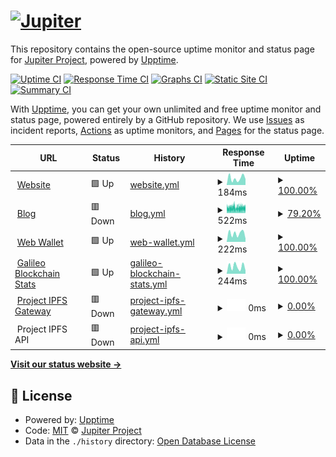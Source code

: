 # [![Jupiter](https://nodes.jup.io/img/brand/logo_letters.png)](https://jup.io)

This repository contains the open-source uptime monitor and status page for [Jupiter Project](https://jup.io), powered by [Upptime](https://github.com/upptime/upptime).

[![Uptime CI](https://github.com/jupiter-project/upptime/workflows/Uptime%20CI/badge.svg)](https://github.com/jupiter-project/upptime/actions?query=workflow%3A%22Uptime+CI%22)
[![Response Time CI](https://github.com/jupiter-project/upptime/workflows/Response%20Time%20CI/badge.svg)](https://github.com/jupiter-project/upptime/actions?query=workflow%3A%22Response+Time+CI%22)
[![Graphs CI](https://github.com/jupiter-project/upptime/workflows/Graphs%20CI/badge.svg)](https://github.com/jupiter-project/upptime/actions?query=workflow%3A%22Graphs+CI%22)
[![Static Site CI](https://github.com/jupiter-project/upptime/workflows/Static%20Site%20CI/badge.svg)](https://github.com/jupiter-project/upptime/actions?query=workflow%3A%22Static+Site+CI%22)
[![Summary CI](https://github.com/jupiter-project/upptime/workflows/Summary%20CI/badge.svg)](https://github.com/jupiter-project/upptime/actions?query=workflow%3A%22Summary+CI%22)

With [Upptime](https://upptime.js.org), you can get your own unlimited and free uptime monitor and status page, powered entirely by a GitHub repository. We use [Issues](https://github.com/jupiter-project/upptime/issues) as incident reports, [Actions](https://github.com/jupiter-project/upptime/actions) as uptime monitors, and [Pages](https://upptime.jup.io) for the status page.

<!--start: status pages-->
<!-- This summary is generated by Upptime (https://github.com/upptime/upptime) -->
<!-- Do not edit this manually, your changes will be overwritten -->
<!-- prettier-ignore -->
| URL | Status | History | Response Time | Uptime |
| --- | ------ | ------- | ------------- | ------ |
| <img alt="" src="https://icons.duckduckgo.com/ip3/jup.io.ico" height="13"> [Website](https://jup.io) | 🟩 Up | [website.yml](https://github.com/jupiter-project/upptime/commits/HEAD/history/website.yml) | <details><summary><img alt="Response time graph" src="./graphs/website/response-time-week.png" height="20"> 184ms</summary><br><a href="https://upptime.jup.io/history/website"><img alt="Response time 282" src="https://img.shields.io/endpoint?url=https%3A%2F%2Fraw.githubusercontent.com%2Fjupiter-project%2Fupptime%2FHEAD%2Fapi%2Fwebsite%2Fresponse-time.json"></a><br><a href="https://upptime.jup.io/history/website"><img alt="24-hour response time 162" src="https://img.shields.io/endpoint?url=https%3A%2F%2Fraw.githubusercontent.com%2Fjupiter-project%2Fupptime%2FHEAD%2Fapi%2Fwebsite%2Fresponse-time-day.json"></a><br><a href="https://upptime.jup.io/history/website"><img alt="7-day response time 184" src="https://img.shields.io/endpoint?url=https%3A%2F%2Fraw.githubusercontent.com%2Fjupiter-project%2Fupptime%2FHEAD%2Fapi%2Fwebsite%2Fresponse-time-week.json"></a><br><a href="https://upptime.jup.io/history/website"><img alt="30-day response time 212" src="https://img.shields.io/endpoint?url=https%3A%2F%2Fraw.githubusercontent.com%2Fjupiter-project%2Fupptime%2FHEAD%2Fapi%2Fwebsite%2Fresponse-time-month.json"></a><br><a href="https://upptime.jup.io/history/website"><img alt="1-year response time 231" src="https://img.shields.io/endpoint?url=https%3A%2F%2Fraw.githubusercontent.com%2Fjupiter-project%2Fupptime%2FHEAD%2Fapi%2Fwebsite%2Fresponse-time-year.json"></a></details> | <details><summary><a href="https://upptime.jup.io/history/website">100.00%</a></summary><a href="https://upptime.jup.io/history/website"><img alt="All-time uptime 99.60%" src="https://img.shields.io/endpoint?url=https%3A%2F%2Fraw.githubusercontent.com%2Fjupiter-project%2Fupptime%2FHEAD%2Fapi%2Fwebsite%2Fuptime.json"></a><br><a href="https://upptime.jup.io/history/website"><img alt="24-hour uptime 100.00%" src="https://img.shields.io/endpoint?url=https%3A%2F%2Fraw.githubusercontent.com%2Fjupiter-project%2Fupptime%2FHEAD%2Fapi%2Fwebsite%2Fuptime-day.json"></a><br><a href="https://upptime.jup.io/history/website"><img alt="7-day uptime 100.00%" src="https://img.shields.io/endpoint?url=https%3A%2F%2Fraw.githubusercontent.com%2Fjupiter-project%2Fupptime%2FHEAD%2Fapi%2Fwebsite%2Fuptime-week.json"></a><br><a href="https://upptime.jup.io/history/website"><img alt="30-day uptime 100.00%" src="https://img.shields.io/endpoint?url=https%3A%2F%2Fraw.githubusercontent.com%2Fjupiter-project%2Fupptime%2FHEAD%2Fapi%2Fwebsite%2Fuptime-month.json"></a><br><a href="https://upptime.jup.io/history/website"><img alt="1-year uptime 99.54%" src="https://img.shields.io/endpoint?url=https%3A%2F%2Fraw.githubusercontent.com%2Fjupiter-project%2Fupptime%2FHEAD%2Fapi%2Fwebsite%2Fuptime-year.json"></a></details>
| <img alt="" src="https://icons.duckduckgo.com/ip3/blog.jup.io.ico" height="13"> [Blog](https://blog.jup.io) | 🟥 Down | [blog.yml](https://github.com/jupiter-project/upptime/commits/HEAD/history/blog.yml) | <details><summary><img alt="Response time graph" src="./graphs/blog/response-time-week.png" height="20"> 522ms</summary><br><a href="https://upptime.jup.io/history/blog"><img alt="Response time 597" src="https://img.shields.io/endpoint?url=https%3A%2F%2Fraw.githubusercontent.com%2Fjupiter-project%2Fupptime%2FHEAD%2Fapi%2Fblog%2Fresponse-time.json"></a><br><a href="https://upptime.jup.io/history/blog"><img alt="24-hour response time 522" src="https://img.shields.io/endpoint?url=https%3A%2F%2Fraw.githubusercontent.com%2Fjupiter-project%2Fupptime%2FHEAD%2Fapi%2Fblog%2Fresponse-time-day.json"></a><br><a href="https://upptime.jup.io/history/blog"><img alt="7-day response time 522" src="https://img.shields.io/endpoint?url=https%3A%2F%2Fraw.githubusercontent.com%2Fjupiter-project%2Fupptime%2FHEAD%2Fapi%2Fblog%2Fresponse-time-week.json"></a><br><a href="https://upptime.jup.io/history/blog"><img alt="30-day response time 514" src="https://img.shields.io/endpoint?url=https%3A%2F%2Fraw.githubusercontent.com%2Fjupiter-project%2Fupptime%2FHEAD%2Fapi%2Fblog%2Fresponse-time-month.json"></a><br><a href="https://upptime.jup.io/history/blog"><img alt="1-year response time 574" src="https://img.shields.io/endpoint?url=https%3A%2F%2Fraw.githubusercontent.com%2Fjupiter-project%2Fupptime%2FHEAD%2Fapi%2Fblog%2Fresponse-time-year.json"></a></details> | <details><summary><a href="https://upptime.jup.io/history/blog">79.20%</a></summary><a href="https://upptime.jup.io/history/blog"><img alt="All-time uptime 99.45%" src="https://img.shields.io/endpoint?url=https%3A%2F%2Fraw.githubusercontent.com%2Fjupiter-project%2Fupptime%2FHEAD%2Fapi%2Fblog%2Fuptime.json"></a><br><a href="https://upptime.jup.io/history/blog"><img alt="24-hour uptime 94.57%" src="https://img.shields.io/endpoint?url=https%3A%2F%2Fraw.githubusercontent.com%2Fjupiter-project%2Fupptime%2FHEAD%2Fapi%2Fblog%2Fuptime-day.json"></a><br><a href="https://upptime.jup.io/history/blog"><img alt="7-day uptime 79.20%" src="https://img.shields.io/endpoint?url=https%3A%2F%2Fraw.githubusercontent.com%2Fjupiter-project%2Fupptime%2FHEAD%2Fapi%2Fblog%2Fuptime-week.json"></a><br><a href="https://upptime.jup.io/history/blog"><img alt="30-day uptime 92.12%" src="https://img.shields.io/endpoint?url=https%3A%2F%2Fraw.githubusercontent.com%2Fjupiter-project%2Fupptime%2FHEAD%2Fapi%2Fblog%2Fuptime-month.json"></a><br><a href="https://upptime.jup.io/history/blog"><img alt="1-year uptime 99.34%" src="https://img.shields.io/endpoint?url=https%3A%2F%2Fraw.githubusercontent.com%2Fjupiter-project%2Fupptime%2FHEAD%2Fapi%2Fblog%2Fuptime-year.json"></a></details>
| <img alt="" src="https://icons.duckduckgo.com/ip3/nodes.jup.io.ico" height="13"> [Web Wallet](https://nodes.jup.io) | 🟩 Up | [web-wallet.yml](https://github.com/jupiter-project/upptime/commits/HEAD/history/web-wallet.yml) | <details><summary><img alt="Response time graph" src="./graphs/web-wallet/response-time-week.png" height="20"> 222ms</summary><br><a href="https://upptime.jup.io/history/web-wallet"><img alt="Response time 285" src="https://img.shields.io/endpoint?url=https%3A%2F%2Fraw.githubusercontent.com%2Fjupiter-project%2Fupptime%2FHEAD%2Fapi%2Fweb-wallet%2Fresponse-time.json"></a><br><a href="https://upptime.jup.io/history/web-wallet"><img alt="24-hour response time 88" src="https://img.shields.io/endpoint?url=https%3A%2F%2Fraw.githubusercontent.com%2Fjupiter-project%2Fupptime%2FHEAD%2Fapi%2Fweb-wallet%2Fresponse-time-day.json"></a><br><a href="https://upptime.jup.io/history/web-wallet"><img alt="7-day response time 222" src="https://img.shields.io/endpoint?url=https%3A%2F%2Fraw.githubusercontent.com%2Fjupiter-project%2Fupptime%2FHEAD%2Fapi%2Fweb-wallet%2Fresponse-time-week.json"></a><br><a href="https://upptime.jup.io/history/web-wallet"><img alt="30-day response time 242" src="https://img.shields.io/endpoint?url=https%3A%2F%2Fraw.githubusercontent.com%2Fjupiter-project%2Fupptime%2FHEAD%2Fapi%2Fweb-wallet%2Fresponse-time-month.json"></a><br><a href="https://upptime.jup.io/history/web-wallet"><img alt="1-year response time 281" src="https://img.shields.io/endpoint?url=https%3A%2F%2Fraw.githubusercontent.com%2Fjupiter-project%2Fupptime%2FHEAD%2Fapi%2Fweb-wallet%2Fresponse-time-year.json"></a></details> | <details><summary><a href="https://upptime.jup.io/history/web-wallet">100.00%</a></summary><a href="https://upptime.jup.io/history/web-wallet"><img alt="All-time uptime 99.18%" src="https://img.shields.io/endpoint?url=https%3A%2F%2Fraw.githubusercontent.com%2Fjupiter-project%2Fupptime%2FHEAD%2Fapi%2Fweb-wallet%2Fuptime.json"></a><br><a href="https://upptime.jup.io/history/web-wallet"><img alt="24-hour uptime 100.00%" src="https://img.shields.io/endpoint?url=https%3A%2F%2Fraw.githubusercontent.com%2Fjupiter-project%2Fupptime%2FHEAD%2Fapi%2Fweb-wallet%2Fuptime-day.json"></a><br><a href="https://upptime.jup.io/history/web-wallet"><img alt="7-day uptime 100.00%" src="https://img.shields.io/endpoint?url=https%3A%2F%2Fraw.githubusercontent.com%2Fjupiter-project%2Fupptime%2FHEAD%2Fapi%2Fweb-wallet%2Fuptime-week.json"></a><br><a href="https://upptime.jup.io/history/web-wallet"><img alt="30-day uptime 100.00%" src="https://img.shields.io/endpoint?url=https%3A%2F%2Fraw.githubusercontent.com%2Fjupiter-project%2Fupptime%2FHEAD%2Fapi%2Fweb-wallet%2Fuptime-month.json"></a><br><a href="https://upptime.jup.io/history/web-wallet"><img alt="1-year uptime 99.01%" src="https://img.shields.io/endpoint?url=https%3A%2F%2Fraw.githubusercontent.com%2Fjupiter-project%2Fupptime%2FHEAD%2Fapi%2Fweb-wallet%2Fuptime-year.json"></a></details>
| <img alt="" src="https://icons.duckduckgo.com/ip3/galileo.jup.io.ico" height="13"> [Galileo Blockchain Stats](https://galileo.jup.io) | 🟩 Up | [galileo-blockchain-stats.yml](https://github.com/jupiter-project/upptime/commits/HEAD/history/galileo-blockchain-stats.yml) | <details><summary><img alt="Response time graph" src="./graphs/galileo-blockchain-stats/response-time-week.png" height="20"> 244ms</summary><br><a href="https://upptime.jup.io/history/galileo-blockchain-stats"><img alt="Response time 318" src="https://img.shields.io/endpoint?url=https%3A%2F%2Fraw.githubusercontent.com%2Fjupiter-project%2Fupptime%2FHEAD%2Fapi%2Fgalileo-blockchain-stats%2Fresponse-time.json"></a><br><a href="https://upptime.jup.io/history/galileo-blockchain-stats"><img alt="24-hour response time 108" src="https://img.shields.io/endpoint?url=https%3A%2F%2Fraw.githubusercontent.com%2Fjupiter-project%2Fupptime%2FHEAD%2Fapi%2Fgalileo-blockchain-stats%2Fresponse-time-day.json"></a><br><a href="https://upptime.jup.io/history/galileo-blockchain-stats"><img alt="7-day response time 244" src="https://img.shields.io/endpoint?url=https%3A%2F%2Fraw.githubusercontent.com%2Fjupiter-project%2Fupptime%2FHEAD%2Fapi%2Fgalileo-blockchain-stats%2Fresponse-time-week.json"></a><br><a href="https://upptime.jup.io/history/galileo-blockchain-stats"><img alt="30-day response time 255" src="https://img.shields.io/endpoint?url=https%3A%2F%2Fraw.githubusercontent.com%2Fjupiter-project%2Fupptime%2FHEAD%2Fapi%2Fgalileo-blockchain-stats%2Fresponse-time-month.json"></a><br><a href="https://upptime.jup.io/history/galileo-blockchain-stats"><img alt="1-year response time 325" src="https://img.shields.io/endpoint?url=https%3A%2F%2Fraw.githubusercontent.com%2Fjupiter-project%2Fupptime%2FHEAD%2Fapi%2Fgalileo-blockchain-stats%2Fresponse-time-year.json"></a></details> | <details><summary><a href="https://upptime.jup.io/history/galileo-blockchain-stats">100.00%</a></summary><a href="https://upptime.jup.io/history/galileo-blockchain-stats"><img alt="All-time uptime 99.98%" src="https://img.shields.io/endpoint?url=https%3A%2F%2Fraw.githubusercontent.com%2Fjupiter-project%2Fupptime%2FHEAD%2Fapi%2Fgalileo-blockchain-stats%2Fuptime.json"></a><br><a href="https://upptime.jup.io/history/galileo-blockchain-stats"><img alt="24-hour uptime 100.00%" src="https://img.shields.io/endpoint?url=https%3A%2F%2Fraw.githubusercontent.com%2Fjupiter-project%2Fupptime%2FHEAD%2Fapi%2Fgalileo-blockchain-stats%2Fuptime-day.json"></a><br><a href="https://upptime.jup.io/history/galileo-blockchain-stats"><img alt="7-day uptime 100.00%" src="https://img.shields.io/endpoint?url=https%3A%2F%2Fraw.githubusercontent.com%2Fjupiter-project%2Fupptime%2FHEAD%2Fapi%2Fgalileo-blockchain-stats%2Fuptime-week.json"></a><br><a href="https://upptime.jup.io/history/galileo-blockchain-stats"><img alt="30-day uptime 100.00%" src="https://img.shields.io/endpoint?url=https%3A%2F%2Fraw.githubusercontent.com%2Fjupiter-project%2Fupptime%2FHEAD%2Fapi%2Fgalileo-blockchain-stats%2Fuptime-month.json"></a><br><a href="https://upptime.jup.io/history/galileo-blockchain-stats"><img alt="1-year uptime 99.97%" src="https://img.shields.io/endpoint?url=https%3A%2F%2Fraw.githubusercontent.com%2Fjupiter-project%2Fupptime%2FHEAD%2Fapi%2Fgalileo-blockchain-stats%2Fuptime-year.json"></a></details>
| <img alt="" src="https://icons.duckduckgo.com/ip3/gravity.jup.io.ico" height="13"> [Project IPFS Gateway](https://gravity.jup.io/ipfs/QmSxJqjPsnHUY9XNBYWVTWHiQuXUvapZtDEL2tBkBSSNsE?filename=Layer%201-AnimatedJup%20(1).mp4) | 🟥 Down | [project-ipfs-gateway.yml](https://github.com/jupiter-project/upptime/commits/HEAD/history/project-ipfs-gateway.yml) | <details><summary><img alt="Response time graph" src="./graphs/project-ipfs-gateway/response-time-week.png" height="20"> 0ms</summary><br><a href="https://upptime.jup.io/history/project-ipfs-gateway"><img alt="Response time 189" src="https://img.shields.io/endpoint?url=https%3A%2F%2Fraw.githubusercontent.com%2Fjupiter-project%2Fupptime%2FHEAD%2Fapi%2Fproject-ipfs-gateway%2Fresponse-time.json"></a><br><a href="https://upptime.jup.io/history/project-ipfs-gateway"><img alt="24-hour response time 0" src="https://img.shields.io/endpoint?url=https%3A%2F%2Fraw.githubusercontent.com%2Fjupiter-project%2Fupptime%2FHEAD%2Fapi%2Fproject-ipfs-gateway%2Fresponse-time-day.json"></a><br><a href="https://upptime.jup.io/history/project-ipfs-gateway"><img alt="7-day response time 0" src="https://img.shields.io/endpoint?url=https%3A%2F%2Fraw.githubusercontent.com%2Fjupiter-project%2Fupptime%2FHEAD%2Fapi%2Fproject-ipfs-gateway%2Fresponse-time-week.json"></a><br><a href="https://upptime.jup.io/history/project-ipfs-gateway"><img alt="30-day response time 0" src="https://img.shields.io/endpoint?url=https%3A%2F%2Fraw.githubusercontent.com%2Fjupiter-project%2Fupptime%2FHEAD%2Fapi%2Fproject-ipfs-gateway%2Fresponse-time-month.json"></a><br><a href="https://upptime.jup.io/history/project-ipfs-gateway"><img alt="1-year response time 173" src="https://img.shields.io/endpoint?url=https%3A%2F%2Fraw.githubusercontent.com%2Fjupiter-project%2Fupptime%2FHEAD%2Fapi%2Fproject-ipfs-gateway%2Fresponse-time-year.json"></a></details> | <details><summary><a href="https://upptime.jup.io/history/project-ipfs-gateway">0.00%</a></summary><a href="https://upptime.jup.io/history/project-ipfs-gateway"><img alt="All-time uptime 1.27%" src="https://img.shields.io/endpoint?url=https%3A%2F%2Fraw.githubusercontent.com%2Fjupiter-project%2Fupptime%2FHEAD%2Fapi%2Fproject-ipfs-gateway%2Fuptime.json"></a><br><a href="https://upptime.jup.io/history/project-ipfs-gateway"><img alt="24-hour uptime 0.00%" src="https://img.shields.io/endpoint?url=https%3A%2F%2Fraw.githubusercontent.com%2Fjupiter-project%2Fupptime%2FHEAD%2Fapi%2Fproject-ipfs-gateway%2Fuptime-day.json"></a><br><a href="https://upptime.jup.io/history/project-ipfs-gateway"><img alt="7-day uptime 0.00%" src="https://img.shields.io/endpoint?url=https%3A%2F%2Fraw.githubusercontent.com%2Fjupiter-project%2Fupptime%2FHEAD%2Fapi%2Fproject-ipfs-gateway%2Fuptime-week.json"></a><br><a href="https://upptime.jup.io/history/project-ipfs-gateway"><img alt="30-day uptime 0.00%" src="https://img.shields.io/endpoint?url=https%3A%2F%2Fraw.githubusercontent.com%2Fjupiter-project%2Fupptime%2FHEAD%2Fapi%2Fproject-ipfs-gateway%2Fuptime-month.json"></a><br><a href="https://upptime.jup.io/history/project-ipfs-gateway"><img alt="1-year uptime 0.00%" src="https://img.shields.io/endpoint?url=https%3A%2F%2Fraw.githubusercontent.com%2Fjupiter-project%2Fupptime%2FHEAD%2Fapi%2Fproject-ipfs-gateway%2Fuptime-year.json"></a></details>
| <img alt="" src="https://icons.duckduckgo.com/ip3/null.ico" height="13"> Project IPFS API | 🟥 Down | [project-ipfs-api.yml](https://github.com/jupiter-project/upptime/commits/HEAD/history/project-ipfs-api.yml) | <details><summary><img alt="Response time graph" src="./graphs/project-ipfs-api/response-time-week.png" height="20"> 0ms</summary><br><a href="https://upptime.jup.io/history/project-ipfs-api"><img alt="Response time 174" src="https://img.shields.io/endpoint?url=https%3A%2F%2Fraw.githubusercontent.com%2Fjupiter-project%2Fupptime%2FHEAD%2Fapi%2Fproject-ipfs-api%2Fresponse-time.json"></a><br><a href="https://upptime.jup.io/history/project-ipfs-api"><img alt="24-hour response time 0" src="https://img.shields.io/endpoint?url=https%3A%2F%2Fraw.githubusercontent.com%2Fjupiter-project%2Fupptime%2FHEAD%2Fapi%2Fproject-ipfs-api%2Fresponse-time-day.json"></a><br><a href="https://upptime.jup.io/history/project-ipfs-api"><img alt="7-day response time 0" src="https://img.shields.io/endpoint?url=https%3A%2F%2Fraw.githubusercontent.com%2Fjupiter-project%2Fupptime%2FHEAD%2Fapi%2Fproject-ipfs-api%2Fresponse-time-week.json"></a><br><a href="https://upptime.jup.io/history/project-ipfs-api"><img alt="30-day response time 0" src="https://img.shields.io/endpoint?url=https%3A%2F%2Fraw.githubusercontent.com%2Fjupiter-project%2Fupptime%2FHEAD%2Fapi%2Fproject-ipfs-api%2Fresponse-time-month.json"></a><br><a href="https://upptime.jup.io/history/project-ipfs-api"><img alt="1-year response time 173" src="https://img.shields.io/endpoint?url=https%3A%2F%2Fraw.githubusercontent.com%2Fjupiter-project%2Fupptime%2FHEAD%2Fapi%2Fproject-ipfs-api%2Fresponse-time-year.json"></a></details> | <details><summary><a href="https://upptime.jup.io/history/project-ipfs-api">0.00%</a></summary><a href="https://upptime.jup.io/history/project-ipfs-api"><img alt="All-time uptime 1.27%" src="https://img.shields.io/endpoint?url=https%3A%2F%2Fraw.githubusercontent.com%2Fjupiter-project%2Fupptime%2FHEAD%2Fapi%2Fproject-ipfs-api%2Fuptime.json"></a><br><a href="https://upptime.jup.io/history/project-ipfs-api"><img alt="24-hour uptime 0.00%" src="https://img.shields.io/endpoint?url=https%3A%2F%2Fraw.githubusercontent.com%2Fjupiter-project%2Fupptime%2FHEAD%2Fapi%2Fproject-ipfs-api%2Fuptime-day.json"></a><br><a href="https://upptime.jup.io/history/project-ipfs-api"><img alt="7-day uptime 0.00%" src="https://img.shields.io/endpoint?url=https%3A%2F%2Fraw.githubusercontent.com%2Fjupiter-project%2Fupptime%2FHEAD%2Fapi%2Fproject-ipfs-api%2Fuptime-week.json"></a><br><a href="https://upptime.jup.io/history/project-ipfs-api"><img alt="30-day uptime 0.00%" src="https://img.shields.io/endpoint?url=https%3A%2F%2Fraw.githubusercontent.com%2Fjupiter-project%2Fupptime%2FHEAD%2Fapi%2Fproject-ipfs-api%2Fuptime-month.json"></a><br><a href="https://upptime.jup.io/history/project-ipfs-api"><img alt="1-year uptime 0.00%" src="https://img.shields.io/endpoint?url=https%3A%2F%2Fraw.githubusercontent.com%2Fjupiter-project%2Fupptime%2FHEAD%2Fapi%2Fproject-ipfs-api%2Fuptime-year.json"></a></details>

<!--end: status pages-->

[**Visit our status website →**](https://upptime.jup.io)

## 📄 License

- Powered by: [Upptime](https://github.com/upptime/upptime)
- Code: [MIT](./LICENSE) © [Jupiter Project](https://jup.io)
- Data in the `./history` directory: [Open Database License](https://opendatacommons.org/licenses/odbl/1-0/)
